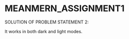 # MEANMERN_ASSIGNMENT1
SOLUTION OF PROBLEM STATEMENT 2:





















It works in both dark and light modes.
